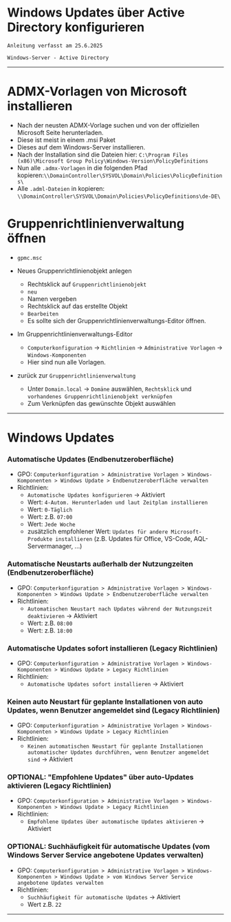 # Windows Updates über Active Directory konfigurieren

`Anleitung verfasst am 25.6.2025`

`Windows-Server - Active Directory`


------------------------------------------------------------------------------------------------


# ADMX-Vorlagen von Microsoft installieren
- Nach der neusten ADMX-Vorlage suchen und von der offiziellen Microsoft Seite herunterladen.
- Diese ist meist in einem .msi Paket
- Dieses auf dem Windows-Server installieren.
- Nach der Installation sind die Dateien hier: `C:\Program Files (x86)\Microsoft Group Policy\Windows-Version\PolicyDefinitions`
- Nun alle `.admx-Vorlagen` in die folgenden Pfad kopieren:`\\DomainController\SYSVOL\Domain\Policies\PolicyDefinitions\`
- Alle `.adml-Dateien` in kopieren: `\\DomainController\SYSVOL\Domain\Policies\PolicyDefinitions\de-DE\`


# Gruppenrichtlinienverwaltung öffnen
- `gpmc.msc`
- Neues Gruppenrichtlinienobjekt anlegen
	- Rechtsklick auf `Gruppenrichtlinienobjekt`
	- `neu`
	- Namen vergeben
	- Rechtsklick auf das erstellte Objekt
	- `Bearbeiten`
	- Es sollte sich der Gruppenrichtlinienverwaltungs-Editor öffnen.

- Im Gruppenrichtlinienverwaltungs-Editor
	- `Computerkonfiguration` → `Richtlinien` → `Administrative Vorlagen` → `Windows-Komponenten`
	- Hier sind nun alle Vorlagen.

- zurück zur `Gruppenrichtlinienverwaltung`
	- Unter `Domain.local` -> `Domäne` auswählen, `Rechtsklick` und `vorhandenes Gruppenrichtlinienobjekt verknüpfen`
	- Zum Verknüpfen das gewünschte Objekt auswählen


------------------------------------------------------------------------------------------------


# Windows Updates


### Automatische Updates (Endbenutzeroberfläche)
- GPO: `Computerkonfiguration > Administrative Vorlagen > Windows-Komponenten > Windows Update > Endbenutzeroberfläche verwalten`
- Richtlinien:
	- `Automatische Updates konfigurieren` -> Aktiviert
	- Wert: `4-Autom. Herunterladen und laut Zeitplan installieren`
	- Wert: `0-Täglich`
	- Wert: z.B. `07:00`
	- Wert: `Jede Woche`
	- zusätzlich empfohlener Wert: `Updates für andere Microsoft-Produkte installieren` (z.B. Updates für Office, VS-Code, AQL-Servermanager, ...)


### Automatische Neustarts außerhalb der Nutzungzeiten (Endbenutzeroberfläche)
- GPO: `Computerkonfiguration > Administrative Vorlagen > Windows-Komponenten > Windows Update > Endbenutzeroberfläche verwalten`
- Richtlinien:
	- `Automatischen Neustart nach Updates während der Nutzungszeit deaktivieren` -> Aktiviert
	- Wert: z.B. `08:00`
	- Wert: z.B. `18:00`


### Automatische Updates sofort installieren (Legacy Richtlinien)
- GPO: `Computerkonfiguration > Administrative Vorlagen > Windows-Komponenten > Windows Update > Legacy Richtlinien`
- Richtlinien:
	- `Automatische Updates sofort installieren` -> Aktiviert


### Keinen auto Neustart für geplante Installationen von auto Updates, wenn Benutzer angemeldet sind (Legacy Richtlinien)
- GPO: `Computerkonfiguration > Administrative Vorlagen > Windows-Komponenten > Windows Update > Legacy Richtlinien`
- Richtlinien:
	- `Keinen automatischen Neustart für geplante Installationen automatischer Updates durchführen, wenn Benutzer angemeldet sind` -> Aktiviert


### OPTIONAL: "Empfohlene Updates" über auto-Updates aktivieren (Legacy Richtlinien)
- GPO: `Computerkonfiguration > Administrative Vorlagen > Windows-Komponenten > Windows Update > Legacy Richtlinien`
- Richtlinien:
	- `Empfohlene Updates über automatische Updates aktivieren` -> Aktiviert


### OPTIONAL: Suchhäufigkeit für automatische Updates (vom Windows Server Service angebotene Updates verwalten)
- GPO: `Computerkonfiguration > Administrative Vorlagen > Windows-Komponenten > Windows Update > vom Windows Server Service angebotene Updates verwalten`
- Richtlinien:
	- `Suchhäufigkeit für automatische Updates` -> Aktiviert
	- Wert z.B. `22`


------------------------------------------------------------------------------------------------

